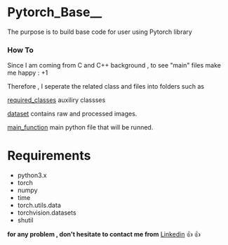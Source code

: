 # Pytorch_Base__
The purpose is to build base code for user using Pytorch library 

### How To
Since I am coming from C and C++ background , to see "main" files make me happy : +1

Therefore , I seperate the related class and files into folders such as 

[required_classes](https://github.com/mntalha/Pytorch_Base/blob/main/dataset) auxiliry classses 

[dataset](https://github.com/mntalha/Pytorch_Base/blob/main/main_function)  contains raw and processed images.

[main_function](https://github.com/mntalha/Pytorch_Base/blob/main/required_classes) main python file that will be runned.


# Requirements

- python3.x
- torch
- numpy
- time
- torch.utils.data
- torchvision.datasets
- shutil


**for any problem , don't hesitate to contact me from** [Linkedin](https://www.linkedin.com/in/mntalhakilic/) :+1: :+1:



